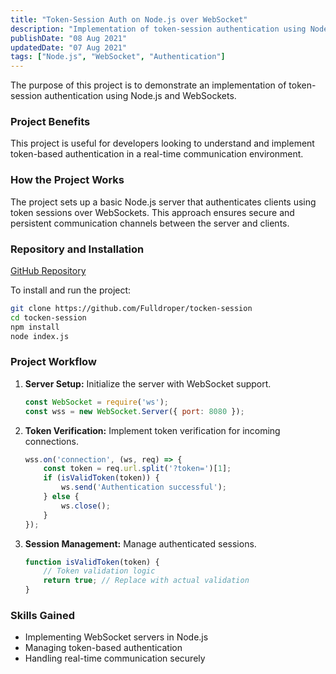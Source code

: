 ```yaml
---
title: "Token-Session Auth on Node.js over WebSocket"
description: "Implementation of token-session authentication using Node.js and WebSockets"
publishDate: "08 Aug 2021"
updatedDate: "07 Aug 2021"
tags: ["Node.js", "WebSocket", "Authentication"]
---
```

The purpose of this project is to demonstrate an implementation of token-session authentication using Node.js and WebSockets.

### Project Benefits
This project is useful for developers looking to understand and implement token-based authentication in a real-time communication environment.

### How the Project Works
The project sets up a basic Node.js server that authenticates clients using token sessions over WebSockets. This approach ensures secure and persistent communication channels between the server and clients.

### Repository and Installation
[GitHub Repository](https://github.com/Fulldroper/tocken-session)

To install and run the project:

```bash
git clone https://github.com/Fulldroper/tocken-session
cd tocken-session
npm install
node index.js
```

### Project Workflow
1. **Server Setup:** Initialize the server with WebSocket support.
    ```javascript
    const WebSocket = require('ws');
    const wss = new WebSocket.Server({ port: 8080 });
    ```

2. **Token Verification:** Implement token verification for incoming connections.
    ```javascript
    wss.on('connection', (ws, req) => {
        const token = req.url.split('?token=')[1];
        if (isValidToken(token)) {
            ws.send('Authentication successful');
        } else {
            ws.close();
        }
    });
    ```

3. **Session Management:** Manage authenticated sessions.
    ```javascript
    function isValidToken(token) {
        // Token validation logic
        return true; // Replace with actual validation
    }
    ```

### Skills Gained
- Implementing WebSocket servers in Node.js
- Managing token-based authentication
- Handling real-time communication securely
